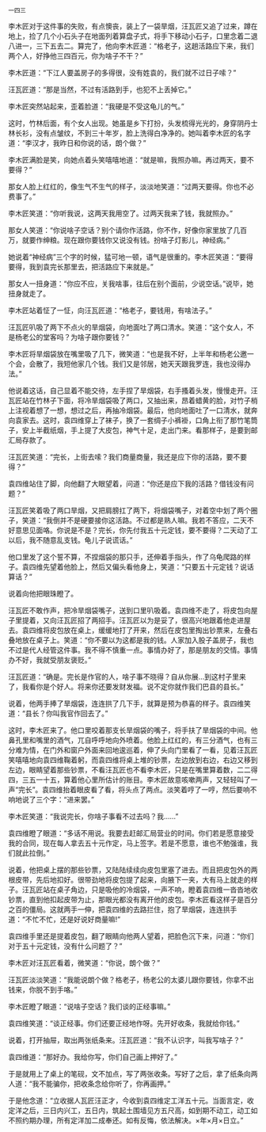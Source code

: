     一四三 

   李木匠对于这件事的失败，有点懊丧，装上了一袋旱烟，汪瓦匠又追了过来，蹲在地上，捡了几个小石头子在地面列着算盘子式，将手下移动小石子，口里念着二退八进一，三下五去二。算完了，他向李木匠道：“格老子，这趟活路应下来，我们两个人，好挣他三四百元，你为啥子不干？”

   李木匠道：“下江人要盖房子的多得很，没有姓袁的，我们就不过日子嗦？”

   汪瓦匠道：“那是当然，不过有活路到手，也犯不上丢掉它。”

   李木匠突然站起来，歪着脸道：“我硬是不受这龟儿的气。”

   这时，竹林后面，有个女人出现。她虽是乡下打扮，头发梳得光光的，身穿阴丹士林长衫，没有点皱纹，不到三十年岁，脸上洗得白净净的。她叫着李木匠的名字道：“李汉才，我昨日和你说的话，朗个做？”

   李木匠满脸是笑，向她点着头笑嘻嘻地道：“就是嘛，我照办嘛。再过两天，要不要得？”

   那女人脸上红红的，像生气不生气的样子，淡淡地笑道：“过两天要得。你也不必费事了。”

   李木匠笑道：“你听我说，这两天我用空了。过两天我来了钱，我就照办。”

   那女人笑道：“你说啥子空话？别个请你作活路，你不作，好像你家里放了几百万，就要作绅粮。现在跟你要钱你又说没有钱。扮啥子灯影儿，神经病。”

   她说着“神经病”三个字的时候，猛可地一顿，语气是很重的。李木匠笑道：“要得要得，我到袁完长那里去，把活路应下来就是。”

   那女人一扭身道：“你应不应，关我啥事，往后在别个面前，少说空话。”说毕，她扭身就走了。

   李木匠站着怔了一怔，向汪瓦匠道：“格老子，要钱用，有啥法子。”

   汪瓦匠叭吸了两下不点火的旱烟袋，向地面吐了两口清水。笑道：“这个女人，不是杨老公的堂客吗？为啥子跟你要钱？”

   李木匠将旱烟袋放在嘴里吸了几下，微笑道：“也是我不好，上半年和杨老公邀一个会，会散了，我短他家几个钱。我们又是邻居，她天天跟我罗连，我也没得办法。”

   他说着这话，自己显着不能交待，左手捏了旱烟袋，右手搔着头发，慢慢走开。汪瓦匠站在竹林子下面，将冷旱烟袋吸了两口，又抽出来，昂着蜡黄的脸，对竹子梢上注视着想了一想，想过之后，再抽冷烟袋。最后，他向地面吐了一口清水，就奔向袁家去。这时，袁四维穿上了袜子，换了一套绸子小裤褂，口角上衔了那竹笔筒子，安上半截纸烟，手上提了大皮包，神气十足，走出门来。看那样子，是要到邮汇局存款了。

   汪瓦匠笑道：“完长，上街去嗦？我们商量商量，我还是应下你的活路，要不要得？”

   袁四维站住了脚，向他翻了大眼望着，问道：“你还是应下我的活路？借钱没有问题？”

   汪瓦匠笑着吸了两口旱烟，又把肩膀扛了两下，将烟袋嘴子，对着空中划了两个圈子，笑道：“我倒并不是硬要接你这活路。不过都是熟人嘛。我若不答应，二天不好意思见面咯。你说是不是？完长，你先付我五十元定钱，要不要得？二天动了工以后，我不随意乱支钱。龟儿子说谎话。”

   他口里发了这个誓不算，不捏烟袋的那只手，还伸着手指头，作了乌龟爬路的样子。袁四维先望着他脸上，然后又偏头看他身上，笑道：“只要五十元定钱？说话算话？”

 说着向他把眼珠瞪了。

   汪瓦匠不敢作声，把冷旱烟袋嘴子，送到口里叭吸着。袁四维不走了，将皮包向屋子里提着，又向汪瓦匠招了两招手。汪瓦匠以为是妥了，很高兴地跟着他走进屋去。袁四维将皮包放在桌上，缓缓地打了开来，然后在皮包里掏出钞票来，左叠右叠地放在桌子上。笑道：“你不要以为这都是我的钱。人家加入股子盖房子，我也不过是代人经管这件事。我不得不慎重一点。事情办好了，那是朋友的交情。事情办不好，我就受朋友褒贬。”

   汪瓦匠道：“确是。完长是作官的人，啥子事不晓得？自从你展…到这村子里来了，我看你是个好人。将来你还要发财发福。说不定你就作我们巴县的县长。”

   说着，他两手捧了旱烟袋，连连拱了几下手，就算是预为恭喜的样子。袁四维笑道：“县长？你叫我官作回去了。”

   这时，李木匠来了。他口里咬着那支长旱烟袋的嘴子，将手扶了旱烟袋的中间。他鼻孔里和嘴里的酒气，兀自呼呼地向外喷着。他脸上红红的，有三分酒气，也有三分难为情，在门外和窗户外面来回地逡巡着，伸了头向门里看了一看，见着汪瓦匠笑嘻嘻地向袁四维鞠着躬，而袁四维将桌上堆的钞票，左边放到右边，右边又移到左边，眼睛望着那些钞票，不看汪瓦匠也不看李木匠，只是在嘴里算着数，二二得四，三五一十五，算着他心里所估计的账目。李木匠故意咳嗽两声，又轻轻叫了一声“完长”。袁四维抬着眼皮看了看，将头点了两点。淡笑着哼了一哼，然后要响不响地说了三个字：“进来罢。”

   李木匠笑道：“我说完长，你啥子事看不过去吗？我……”

   袁四维瞪了眼道：“多话不用说。我要去赶邮汇局营业的时间。你们若是愿意接受我的合同，现在每人拿去五十元作定，马上签字。若是不愿意，谁也不勉强谁，我们就此拉倒。”

   说着，他把桌上摆的那些钞票，又陆陆续续向皮包里塞了进去。而且把皮包外的两根皮带，先后地扣好。很带劲地将皮包提了起来，向腋下一夹，大有马上就走的样子。汪瓦匠站在桌子角边，只是吸他的冷烟袋，一声不响，瞪着袁四维一沓沓地收钞票，直到他扣起皮带为止，那眼光都没有离开他的皮包。李木匠看这样子是百分之百的僵局。这就两手一伸，把袁四维的去路拦住，抱了旱烟袋，连连拱手道：“不忙不忙，还是好说好商量嘛!”

   袁四维手里还是提着皮包，翻了眼睛向他两人望着，把脸色沉下来，问道：“你们对于五十元定钱，没有什么问题了？”

   李木匠对汪瓦匠看着，微笑道：“你说，朗个做？”

   汪瓦匠淡淡笑道：“我能说朗个做？格老子，杨老公的太婆儿跟你要钱，你拿不出钱来，你脱不到手咯。”

   李木匠瞪了眼道：“说啥子空话？我们谈的正经事嘛。”

   袁四维笑道：“谈正经事。你们还要正经地作呀。先开好收条，我就给你钱。”

   说着，打开抽屉，取出两张纸条来。汪瓦匠道：“我不认识字，叫我写啥子？”

   袁四维道：“那好办。我给你写，你们自己画上押好了。”

   于是就用上了桌上的笔砚，文不加点，写了两张收条。写好了之后，拿了纸条向两人道：“我不能骗你，把收条念给你听了，你再画押。”

   于是他念道：“立收据人瓦匠汪正才，今收到袁四维定工洋五十元。当面言定，收定洋之后，三日内兴工，五日内，筑起土围墙见方五尺高，如到期不动工，动工如不照约期办理，所有定洋加二成奉还。如有反悔，依法解决。×年×月×日立。”

